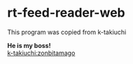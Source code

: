 # rt-feed-reader-web
This program was copied from k-takiuchi  

**He is my boss!**  
[k-takiuchi:zonbitamago](https://github.com/zonbitamago)
